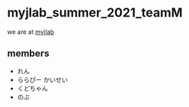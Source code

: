 # myjlab_summer_2021_teamM
we are at [myjlab](https://www.myjlab.org/)
## members 
* れん
* ららぴー かいせい
* くどちゃん
* のぶ


